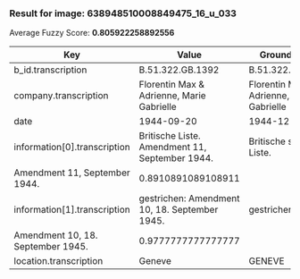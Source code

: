 ### Result for image: 638948510008849475_16_u_033
Average Fuzzy Score: **0.805922258892556**
<small>

| Key | Value | Ground Truth | Score |
| --- | --- | --- | --- |
| b_id.transcription | B.51.322.GB.1392 | B.51.322.GB.1392 | 1.0 |
| company.transcription | Florentin Max & Adrienne, Marie Gabrielle | Florentin Max & Adrienne, Marie Gabrielle | 1.0 |
| date | 1944-09-20 | 1944-12-20 | 0.8 |
| information[0].transcription | Britische Liste. Amendment 11, September 1944. | Britische schwarze Liste.
Amendment 11, September 1944. | 0.8910891089108911 |
| information[1].transcription | gestrichen: Amendment 10, 18. September 1945. | gestrichen:
Amendment 10, 18. September 1945. | 0.9777777777777777 |
| location.transcription | Geneve | GENEVE | 0.16666666666666663 |

</small>
